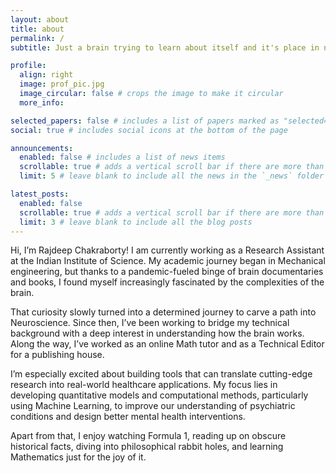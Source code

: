 ```yaml
---
layout: about
title: about
permalink: /
subtitle: Just a brain trying to learn about itself and it's place in nature.

profile:
  align: right
  image: prof_pic.jpg
  image_circular: false # crops the image to make it circular
  more_info: 

selected_papers: false # includes a list of papers marked as "selected={true}"
social: true # includes social icons at the bottom of the page

announcements:
  enabled: false # includes a list of news items
  scrollable: true # adds a vertical scroll bar if there are more than 3 news items
  limit: 5 # leave blank to include all the news in the `_news` folder

latest_posts:
  enabled: false
  scrollable: true # adds a vertical scroll bar if there are more than 3 new posts items
  limit: 3 # leave blank to include all the blog posts
---
```




Hi, I’m Rajdeep Chakraborty! I am currently working as a Research Assistant at the Indian Institute of Science. My academic journey began in Mechanical engineering, but thanks to a pandemic-fueled binge of brain documentaries and books, I found myself increasingly fascinated by the complexities of the brain.

That curiosity slowly turned into a determined journey to carve a path into Neuroscience. Since then, I’ve been working to bridge my technical background with a deep interest in understanding how the brain works. Along the way, I’ve worked as an online Math tutor and as a Technical Editor for a publishing house.

I’m especially excited about building tools that can translate cutting-edge research into real-world healthcare applications. My focus lies in developing quantitative models and computational methods, particularly using Machine Learning, to improve our understanding of psychiatric conditions and design better mental health interventions.

Apart from that, I enjoy watching Formula 1, reading up on obscure historical facts, diving into philosophical rabbit holes, and learning Mathematics just for the joy of it.


